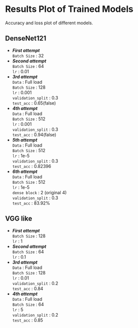 # Results Plot of Trained Models
Accuracy and loss plot of different models.
   
## DenseNet121
* ***First attempt***   
  ```Batch Size``` : 32   
* ***Second attempt***   
  ```Batch Size``` : 64   
  ```lr``` : 0.01   
* ***3rd attempt***   
  ```Data``` : Full load   
  ```Batch Size``` : 128   
  ```lr``` : 0.001   
  ```validation_split``` : 0.3   
  ```test_acc``` : 0.65(false)   
* ***4th attempt***   
  ```Data``` : Full load   
  ```Batch Size``` : 512   
  ```lr``` : 0.001   
  ```validation_split``` : 0.3   
  ```test_acc``` : 0.94(false)      
* ***5th attempt***   
  ```Data``` : Full load   
  ```Batch Size``` : 512   
  ```lr``` : 1e-5   
  ```validation_split``` : 0.3   
  ```test_acc``` : 0.82396      
* ***6th attempt***   
  ```Data``` : Full load   
  ```Batch Size``` : 512   
  ```lr``` : 1e-5   
  ```dense block``` : 2 (original 4)   
  ```validation_split``` : 0.3   
  ```test_acc``` : 83.92%    
## VGG like 
* ***First attempt***   
  ```Batch Size``` : 128   
  ```lr``` : 1   
* ***Second attempt***   
  ```Batch Size``` : 64   
  ```lr``` : 0.1  
* ***3rd attempt***   
  ```Data``` : Full load   
  ```Batch Size``` : 128   
  ```lr``` : 0.01   
  ```validation_split``` : 0.2   
  ```test_acc``` :   0.84
* ***4th attempt***   
  ```Data``` : Full load   
  ```Batch Size``` : 64   
  ```lr``` : 5   
  ```validation_split``` : 0.2   
  ```test_acc``` :   0.85
